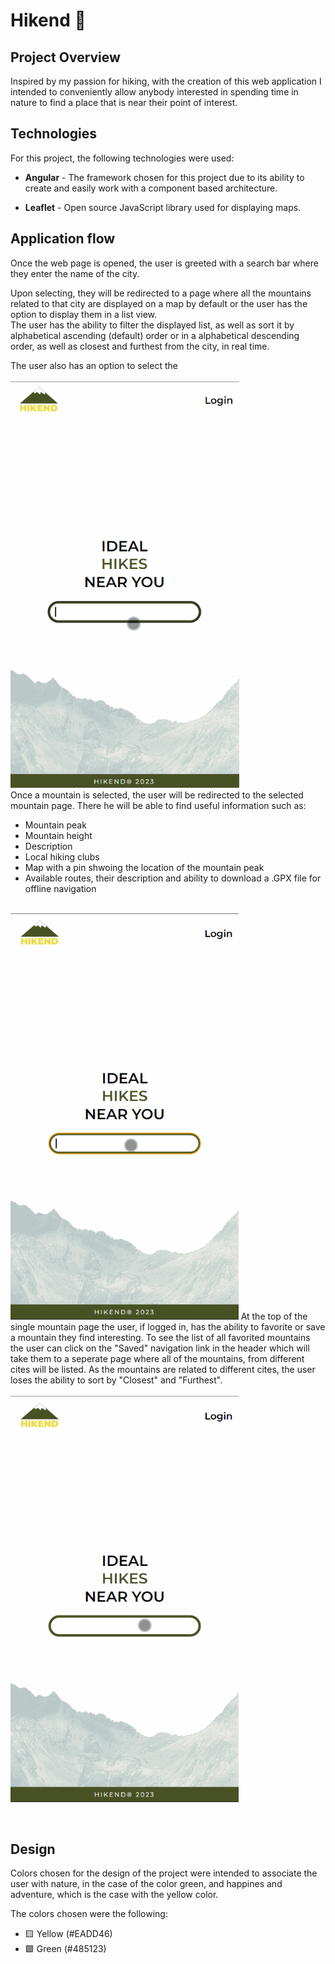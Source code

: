 <h1>Hikend 🌄</h1>


<h2>Project Overview</h2>
<p> 
Inspired by my passion for hiking, with the creation of this web application I intended to conveniently allow anybody interested in spending time in nature to find a place that is near their point of interest. 
<br />
<h2>Technologies</h2>
<p>For this project, the following technologies were used:</p>
<ul>
    <li><p><span style="font-weight: bold">Angular</span> - The framework chosen for this project due to its ability to create and easily work with a component based architecture.</p></li>

   <li><p><span style="font-weight: bold">Leaflet</span> - Open source JavaScript library used for displaying maps.</p></li>
</ul>
<h2>Application flow</h2>
Once the web page is opened, the user is greeted with a search bar where they enter the name of the city.

Upon selecting, they will be redirected to a page where all the mountains related to that city are displayed on a map by default or the user has the option to display them in a list view. 
<br />
The user has the ability to filter the displayed list, as well as sort it by alphabetical ascending (default) order or in a alphabetical descending order, as well as closest and furthest from the city, in real time. 

The user also has an option to select the 
<br />
<br />
<img style="height: 650px;" src="./src/assets/1.gif">
<br />
Once a mountain is selected, the user will be redirected to the selected mountain page. There he will be able to find useful information such as:
  <ul>
    <li>Mountain peak</li>
    <li>Mountain height</li>
    <li>Description</li>
    <li>Local hiking clubs</li>
    <li>Map with a pin shwoing the location of the mountain peak</li>
    <li>Available routes, their description and ability to download a .GPX file for offline navigation</li>
  </ul>
<br />
<img style="height: 650px;" src="./src/assets/2.gif">
At the top of the single mountain page the user, if logged in, has the ability to favorite or save a mountain they find interesting. To see the list of all favorited mountains the user can click on the "Saved" navigation link in the header which will take them to a seperate page where all of the mountains, from different cites will be listed. As the mountains are related to different cites, the user loses the ability to sort by "Closest" and "Furthest".
<br/>
<br/>
<img style="height: 650px;" src="./src/assets/3.gif">
</p>
</p>
<br/>
<h2>Design</h2>
<p>Colors chosen for the design of the project were intended to associate the user with nature, in the case of the color green, and happines and adventure, which is the case with the yellow color.</p>
<p>The colors chosen were the following:</p>
<ul>
    <li>🟨 Yellow (#EADD46)</li>
    <li>🟩 Green (#485123)</li>
</ul>
